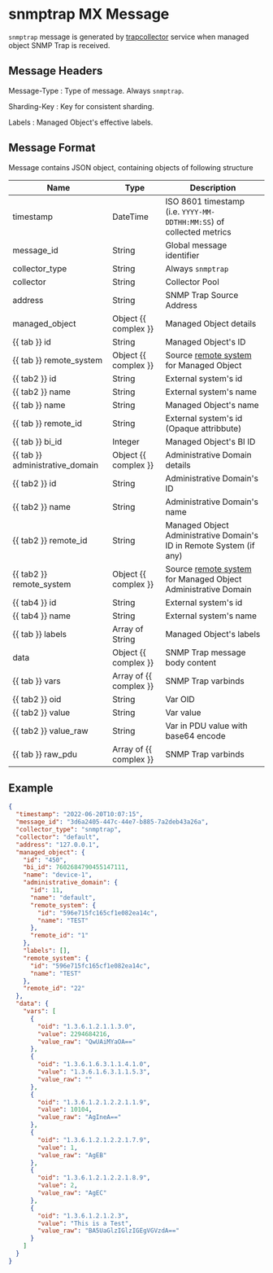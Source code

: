 # snmptrap MX Message

`snmptrap` message is generated by [trapcollector](../../../services-reference/trapcollector.md)
service when managed object SNMP Trap is received.

## Message Headers

Message-Type
: Type of message. Always `snmptrap`.

Sharding-Key
: Key for consistent sharding.

Labels
: Managed Object's effective labels.

## Message Format

Message contains JSON object, containing objects of following structure

| Name                            | Type                   | Description                                                                                         |
| ------------------------------- | ---------------------- | --------------------------------------------------------------------------------------------------- |
| timestamp                       | DateTime               | ISO 8601 timestamp (i.e. `YYYY-MM-DDTHH:MM:SS`) of collected metrics                                |
| message_id                      | String                 | Global message identifier                                                                           |
| collector_type                  | String                 | Always `snmptrap`                                                                                   |
| collector                       | String                 | Collector Pool                                                                                      |
| address                         | String                 | SNMP Trap Source Address                                                                            |
| managed_object                  | Object {{ complex }}   | Managed Object details                                                                              |
| {{ tab }} id                    | String                 | Managed Object's ID                                                                                 |
| {{ tab }} remote_system         | Object {{ complex }}   | Source [remote system](../concepts/remote-system/index.md) for Managed Object                       |
| {{ tab2 }} id                   | String                 | External system's id                                                                                |
| {{ tab2 }} name                 | String                 | External system's name                                                                              |
| {{ tab }} name                  | String                 | Managed Object's name                                                                               |
| {{ tab }} remote_id             | String                 | External system's id (Opaque attribbute)                                                            |
| {{ tab }} bi_id                 | Integer                | Managed Object's BI ID                                                                              |
| {{ tab }} administrative_domain | Object {{ complex }}   | Administrative Domain details                                                                       |
| {{ tab2 }} id                   | String                 | Administrative Domain's ID                                                                          |
| {{ tab2 }} name                 | String                 | Administrative Domain's name                                                                        |
| {{ tab2 }} remote_id            | String                 | Managed Object Administrative Domain's ID in Remote System (if any)                                 |
| {{ tab2 }} remote_system        | Object {{ complex }}   | Source [remote system](../concepts/remote-system/index.md) for Managed Object Administrative Domain |
| {{ tab4 }} id                   | String                 | External system's id                                                                                |
| {{ tab4 }} name                 | String                 | External system's name                                                                              |
| {{ tab }} labels                | Array of String        | Managed Object's labels                                                                             |
| data                            | Object {{ complex }}   | SNMP Trap message body content                                                                      |
| {{ tab }} vars                  | Array of {{ complex }} | SNMP Trap varbinds                                                                                  |
| {{ tab2 }} oid                  | String                 | Var OID                                                                                             |
| {{ tab2 }} value                | String                 | Var value                                                                                           |
| {{ tab2 }} value_raw            | String                 | Var in PDU value with base64 encode                                                                 |
| {{ tab }} raw_pdu               | Array of {{ complex }} | SNMP Trap varbinds                                                                                  |

## Example

```json
{
  "timestamp": "2022-06-20T10:07:15",
  "message_id": "3d6a2405-447c-44e7-b885-7a2deb43a26a",
  "collector_type": "snmptrap",
  "collector": "default",
  "address": "127.0.0.1",
  "managed_object": {
    "id": "450",
    "bi_id": 7602684790455147111,
    "name": "device-1",
    "administrative_domain": {
      "id": 11,
      "name": "default",
      "remote_system": {
        "id": "596e715fc165cf1e082ea14c",
        "name": "TEST"
      },
      "remote_id": "1"
    },
    "labels": [],
    "remote_system": {
      "id": "596e715fc165cf1e082ea14c",
      "name": "TEST"
    },
    "remote_id": "22"
  },
  "data": {
    "vars": [
      {
        "oid": "1.3.6.1.2.1.1.3.0",
        "value": 2294684216,
        "value_raw": "QwUAiMYaOA=="
      },
      {
        "oid": "1.3.6.1.6.3.1.1.4.1.0",
        "value": "1.3.6.1.6.3.1.1.5.3",
        "value_raw": ""
      },
      {
        "oid": "1.3.6.1.2.1.2.2.1.1.9",
        "value": 10104,
        "value_raw": "AgIneA=="
      },
      {
        "oid": "1.3.6.1.2.1.2.2.1.7.9",
        "value": 1,
        "value_raw": "AgEB"
      },
      {
        "oid": "1.3.6.1.2.1.2.2.1.8.9",
        "value": 2,
        "value_raw": "AgEC"
      },
      {
        "oid": "1.3.6.1.2.1.2.3",
        "value": "This is a Test",
        "value_raw": "BA5UaGlzIGlzIGEgVGVzdA=="
      }
    ]
  }
}

```